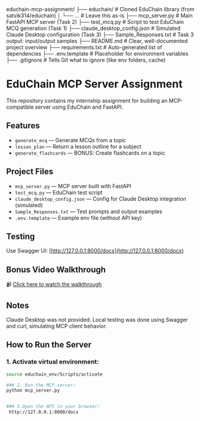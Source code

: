 educhain-mcp-assignment/
├── educhain/                      # Cloned EduChain library (from satvik314/educhain)
│   └── ...                        # Leave this as-is
├── mcp_server.py                  #  Main FastAPI MCP server (Task 2)
├── test_mcq.py                    #  Script to test EduChain MCQ generation (Task 1)
├── claude_desktop_config.json     #  Simulated Claude Desktop configuration (Task 3)
├── Sample_Responses.txt           #  Task 3 output: input/output samples
├── README.md                      #  Clear, well-documented project overview
├── requirements.txt               #  Auto-generated list of dependencies
├── .env.template                  #  Placeholder for environment variables
├── .gitignore                     #  Tells Git what to ignore (like env folders, cache)


# EduChain MCP Server Assignment

This repository contains my internship assignment for building an MCP-compatible server using EduChain and FastAPI.

##  Features

- `generate_mcq` — Generate MCQs from a topic
- `lesson_plan` — Return a lesson outline for a subject
- `generate_flashcards` — BONUS: Create flashcards on a topic

##  Project Files

- `mcp_server.py` — MCP server built with FastAPI
- `test_mcq.py` — EduChain test script
- `claude_desktop_config.json` — Config for Claude Desktop integration (simulated)
- `Sample_Responses.txt` — Test prompts and output examples
- `.env.template` — Example env file (without API key)

##  Testing

Use Swagger UI: [http://127.0.0.1:8000/docs](http://127.0.0.1:8000/docs)

##  Bonus Video Walkthrough

📹 [Click here to watch the walkthrough](https://www.loom.com/share/254465ef33194fabacc35e129ac0ab63)

##  Notes

Claude Desktop was not provided. Local testing was done using Swagger and curl, simulating MCP client behavior.


##  How to Run the Server

### 1. Activate virtual environment:

```bash
source educhain_env/Scripts/activate

### 2. Run the MCP server:
python mcp_server.py


### 3.Open the API in your browser:
 http://127.0.0.1:8000/docs

